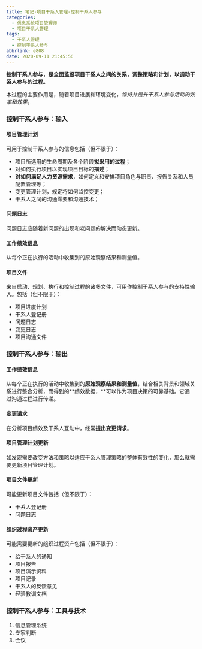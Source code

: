 ```yaml
---
title: 笔记-项目干系人管理-控制干系人参与
categories:
  - 信息系统项目管理师
  - 项目干系人管理
tags:
  - 干系人管理
  - 控制干系人参与
abbrlink: e808
date: 2020-09-11 21:45:56
---
```


**控制干系人参与，是全面监督项目干系人之间的关系，调整策略和计划，以调动干系人参与的过程。**

本过程的主要作用是，随着项目进展和环境变化，*维持并提升干系人参与活动的效率和效果*。

<!-- more -->

### 控制干系人参与：输入

#### 项目管理计划

可用于控制干系人参与的信息包括（但不限于）：

- 项目所选用的生命周期及各个阶段**拟采用的过程**；
- 对如何执行项目以实现项目目标的**描述**；
- **对如何满足人力资源需求**，如何定义和安排项目角色与职责、报告关系和人员配置管理等；
- 变更管理计划，规定将如何监控变更；
- 干系人之间的沟通霈要和沟通技术；

#### 问题日志

问题日志应随着新问题的出现和老问题的解决而动态更新。

#### 工作绩效信息

从每个正在执行的活动中收集到的原始观察结果和测量值。

#### 项目文件

来自启动、规划、执行和控制过程的诸多文件，可用作控制干系人参与的支持性输入。包括（但不限于）：

- 项目进度计划
- 干系人登记册
- 问题日志
- 变更日志
- 项目沟通文件

### 控制干系人参与：输出

#### 工作绩效信息

从每个正在执行的活动中收集到的**原始观察结果和测量值**，结合相关背景和领域关系进行整合分析，而得到的**绩效数据，**可以作为项目决策的可靠基础。它通过沟通过程进行传递。

#### 变更请求

在分析项目绩效及干系人互动中，经常**提出变更请求**。

#### 项目管理计划更新

如发现需要改变方法和策略以适应干系人管理策略的整体有效性的变化，那么就需要更新项目管理计划。

#### 项目文件更新

可能更新项目文件包括（但不限于）：

- 干系人登记册
- 问题日志

#### 组织过程资产更新

可能需要更新的组织过程资产包括（但不限于）：

- 给干系人的通知
- 项目报告
- 项目演示资料
- 项目记录
- 干系人的反馈意见
- 经验教训文档

### 控制干系人参与：工具与技术

1. 信息管理系统
2. 专家判断
3. 会议
